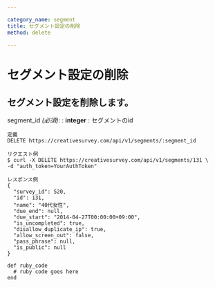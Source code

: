 ```yaml
---

category_name: segment
title: セグメント設定の削除
method: delete

---
```


# セグメント設定の削除

## セグメント設定を削除します。

segment_id _(必須)_:
: __integer__
: セグメントのid

~~~
定義
DELETE https://creativesurvey.com/api/v1/segments/:segment_id

リクエスト例
$ curl -X DELETE https://creativesurvey.com/api/v1/segments/131 \
-d "auth_token=YourAuthToken"

レスポンス例
{
  "survey_id": 520,
  "id": 131,
  "name": "40代女性",
  "due_end": null,
  "due_start": "2014-04-27T00:00:00+09:00",
  "is_uncompleted": true,
  "disallow_duplicate_ip": true,
  "allow_screen_out": false,
  "pass_phrase": null,
  "is_public": null
}

~~~

~~~
def ruby_code
  # ruby code goes here
end
~~~

